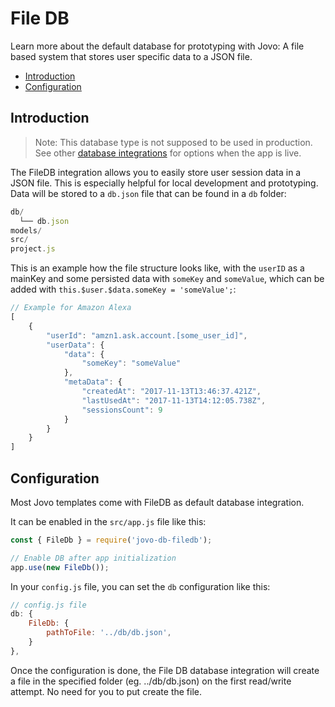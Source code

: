 # File DB

Learn more about the default database for prototyping with Jovo: A file based system that stores user specific data to a JSON file.

* [Introduction](#introduction)
* [Configuration](#configuration)


## Introduction

> Note: This database type is not supposed to be used in production. See other [database integrations](./README.md '../') for options when the app is live. 

The FileDB integration allows you to easily store user session data in a JSON file. This is especially helpful for local development and prototyping. Data will be stored to a `db.json` file that can be found in a `db` folder:

```javascript
db/
  └── db.json
models/
src/
project.js
```

This is an example how the file structure looks like, with the `userID` as a mainKey and some persisted data with `someKey` and `someValue`, which can be added with `this.$user.$data.someKey = 'someValue';`:

```js
// Example for Amazon Alexa
[
	{
		"userId": "amzn1.ask.account.[some_user_id]",
		"userData": {
			"data": {
				"someKey": "someValue"
			},
			"metaData": {
				"createdAt": "2017-11-13T13:46:37.421Z",
				"lastUsedAt": "2017-11-13T14:12:05.738Z",
				"sessionsCount": 9
			}
		}
	}
]
```

## Configuration

Most Jovo templates come with FileDB as default database integration.

It can be enabled in the `src/app.js` file like this:

```javascript
const { FileDb } = require('jovo-db-filedb');

// Enable DB after app initialization
app.use(new FileDb());
```

In your `config.js` file, you can set the `db` configuration like this:

```javascript
// config.js file
db: {
	FileDb: {
		pathToFile: '../db/db.json',
	}
},
```


Once the configuration is done, the File DB database integration will create a file in the specified folder (eg. ../db/db.json) on the first read/write attempt. No need for you to put create the file.





<!--[metadata]: {"description": "Learn how to store user specific data to a file-based database with the Jovo Framework",
"route": "databases/file-db" }-->
